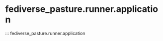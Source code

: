 <!--
SPDX-FileCopyrightText: 2023 Helge

SPDX-License-Identifier: CC-BY-4.0
-->

# fediverse_pasture.runner.application

::: fediverse_pasture.runner.application
